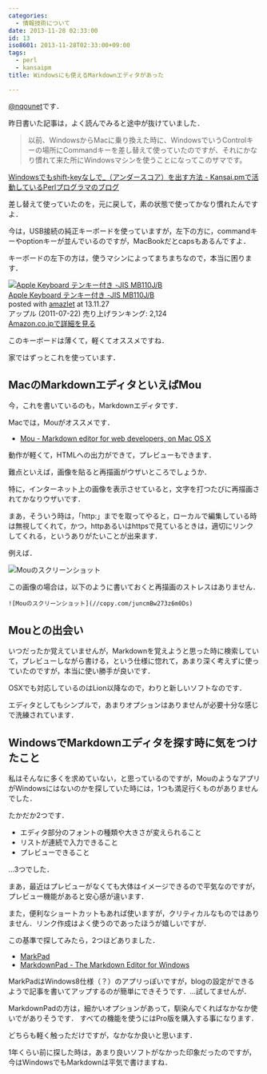 ```yaml
---
categories:
  - 情報技術について
date: 2013-11-28 02:33:00
id: 13
iso8601: 2013-11-28T02:33:00+09:00
tags:
  - perl
  - kansaipm
title: Windowsにも使えるMarkdownエディタがあった

---
```


<p><a href="https://twitter.com/nqounet">@nqounet</a>です．</p>

<p>昨日書いた記事は，よく読んでみると途中が抜けていました．</p>

<blockquote>以前、WindowsからMacに乗り換えた時に、WindowsでいうControlキーの場所にCommandキーを差し替えて使っていたのですが、それにかなり慣れて来た所にWindowsマシンを使うことになってこのザマです。</blockquote>

<p><a href="http://www.nishimiyahara.net/2013/11/26/231200">Windowsでもshift-keyなしで_（アンダースコア）を出す方法 - Kansai.pmで活動しているPerlプログラマのブログ</a></p>

<p>差し替えて使っていたのを，元に戻して，素の状態で使ってかなり慣れたんですよ．

今は，USB接続の純正キーボードを使っていますが，左下の方に，commandキーやoptionキーが並んでいるのですが，MacBookだとcapsもあるんですよ．</p>

<p>キーボードの左下の方は，使うマシンによってまちまちなので，本当に困ります．</p>

<div>
<div><a href="http://www.amazon.co.jp/exec/obidos/ASIN/B005DPEZOY/nqounet-22/ref=nosim/" target="_blank" name="amazletlink"><img alt="Apple Keyboard テンキー付き -JIS MB110J/B" src="http://ecx.images-amazon.com/images/I/41CkqLKMxgL._SL160_.jpg" /></a></div>
<div>
<div><a href="http://www.amazon.co.jp/exec/obidos/ASIN/B005DPEZOY/nqounet-22/ref=nosim/" target="_blank" name="amazletlink">Apple Keyboard テンキー付き -JIS MB110J/B</a>
<div>posted with <a title="amazlet" href="http://app.amazlet.com/amazlet/" target="_blank">amazlet</a> at 13.11.27</div>
</div>
<div>アップル (2011-07-22)
売り上げランキング: 2,124</div>
<div>
<div><a href="http://www.amazon.co.jp/exec/obidos/ASIN/B005DPEZOY/nqounet-22/ref=nosim/" target="_blank" name="amazletlink">Amazon.co.jpで詳細を見る</a></div>
</div>
</div>
<div></div>
</div>

<p>このキーボードは薄くて，軽くてオススメですね．</p>

<p>家ではずっとこれを使っています．</p>

<h2>MacのMarkdownエディタといえばMou</h2>

<p>今，これを書いているのも，Markdownエディタです．</p>

<p>Macでは，Mouがオススメです．</p>

<ul>
    <li><a href="http://mouapp.com/">Mou - Markdown editor for web developers, on Mac OS X</a></li>
</ul>

<p>動作が軽くて，HTMLへの出力ができて，プレビューもできます．</p>

<p>難点といえば，画像を貼ると再描画がウザいところでしょうか．</p>

<p>特に，インターネット上の画像を表示させていると，文字を打つたびに再描画されてかなりウザいです．</p>

<p>まあ，そういう時は，「http:」までを取ってやると，ローカルで編集している時は無視してくれて，かつ，httpあるいはhttpsで見ているときは，適切にリンクしてくれる，というありがたいことが出来ます．</p>

<p>例えば．</p>

<p><img alt="Mouのスクリーンショット" src="http://copy.com/juncmBw273z6m0Ds" /></p>

<p>この画像の場合は，以下のように書いておくと再描画のストレスはありません．</p>

<pre><code>![Mouのスクリーンショット](//copy.com/juncmBw273z6m0Ds)
</code></pre>

<h2>Mouとの出会い</h2>

<p>いつだったか覚えていませんが，Markdownを覚えようと思った時に検索していて，プレビューしながら書ける，という仕様に惚れて，あまり深く考えずに使っていたのですが，本当に使い勝手が良いです．</p>

<p>OSXでも対応しているのはLion以降なので，わりと新しいソフトなのです．</p>

<p>エディタとしてもシンプルで，あまりオプションはありませんが必要十分な感じで洗練されています．</p>

<h2>WindowsでMarkdownエディタを探す時に気をつけたこと</h2>

<p>私はそんなに多くを求めていない，と思っているのですが，MouのようなアプリがWindowsにはないのかを探していた時には，1つも満足行くものがありませんでした．</p>

<p>たかだか2つです．</p>

<ul>
    <li>エディタ部分のフォントの種類や大きさが変えられること</li>
    <li>リストが連続で入力できること</li>
    <li>プレビューできること</li>
</ul>

<p>…3つでした．</p>

<p>まあ，最近はプレビューがなくても大体はイメージできるので平気なのですが，プレビュー機能があると安心感が違います．</p>

<p>また，便利なショートカットもあれば使いますが，クリティカルなものではありません．リンク作成はよく使うのであったほうが嬉しいですが．</p>

<p>この基準で探してみたら，2つほどありました．</p>

<ul>
    <li><a href="http://code52.org/DownmarkerWPF/">MarkPad</a></li>
    <li><a href="http://markdownpad.com/">MarkdownPad - The Markdown Editor for Windows</a></li>
</ul>

<p>MarkPadはWindows8仕様（？）のアプリっぽいですが，blogの設定ができるようで記事を書いてアップするのが簡単にできそうです．…試してませんが．</p>

<p>MarkdownPadの方は，細かいオプションがあって，馴染んでくればなかなか使いでがありそうです． すべての機能を使うにはPro版を購入する事になります．</p>

<p>どちらも軽く触っただけですが，なかなか良いと思います．</p>

<p>1年くらい前に探した時は，あまり良いソフトがなかった印象だったのですが，今はWindowsでもMarkdownは平気で書けますね．</p>
    	